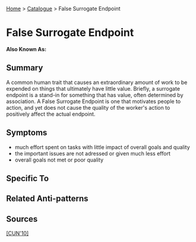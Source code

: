 [Home](../README.md) > [Catalogue](../Antipatterns_catalogue.md) > False Surrogate Endpoint
# False Surrogate Endpoint
**Also Known As:**

## Summary
A common human trait that causes an extraordinary amount of work to be expended on things that ultimately have little value. Briefly, a surrogate endpoint is a stand-in for something that has value, often determined by association. A False Surrogate Endpoint is one that motivates people to action, and yet does not cause the quality of the worker's action to positively affect the actual endpoint.
## Symptoms
 - much effort spent on tasks with little impact of overall goals and quality
 - the important issues are not adressed or given much less effort
 - overall goals not met or poor quality 
## Specific To

## Related Anti-patterns
## Sources
[[CUN'10]](../References.md)